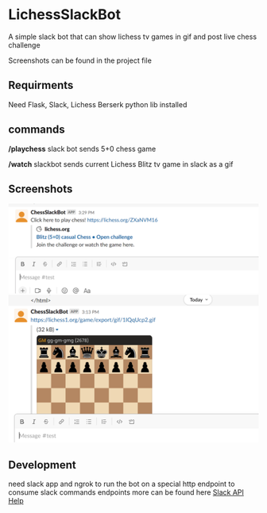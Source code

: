 # LichessSlackBot
A simple slack bot that can show lichess tv games in gif and post live chess challenge 

Screenshots can be found in the project file

## Requirments 
Need Flask, Slack, Lichess Berserk python lib installed 

## commands 

**/playchess** 
slack bot sends 5+0 chess game

**/watch**
slackbot sends current Lichess Blitz tv game in slack as a gif

## Screenshots
![image](https://raw.githubusercontent.com/jalpp/LichessSlackBot/main/pythonbot/screenshot1.PNG)
![image](https://raw.githubusercontent.com/jalpp/LichessSlackBot/main/pythonbot/screenshot2.PNG)

## Development 
need slack app and ngrok to run the bot on a special http endpoint to consume slack commands endpoints 
more can be found here [Slack API Help](https://slack.com/help/articles/115005265703-Create-a-bot-for-your-workspace)

